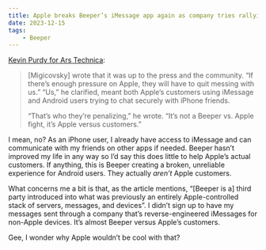 ```yaml
---
title: Apple breaks Beeper’s iMessage app again as company tries rallying users
date: 2023-12-15
tags:
    - Beeper
---
```


[Kevin Purdy for Ars Technica](https://arstechnica.com/gadgets/2023/12/apple-partly-halts-beepers-imessage-app-again-suggesting-a-long-fight-ahead/):

> \[Migicovsky\] wrote that it was up to the press and the community. “If there’s enough pressure on Apple, they will have to quit messing with us.” “Us,” he clarified, meant both Apple’s customers using iMessage and Android users trying to chat securely with iPhone friends.
> 
> “That’s who they’re penalizing,” he wrote. “It’s not a Beeper vs. Apple fight, it’s Apple versus customers.”

I mean, no? As an iPhone user, I already have access to iMessage and can communicate with my friends on other apps if needed. Beeper hasn’t improved my life in any way so I’d say this does little to help Apple’s actual customers. If anything, this is Beeper creating a broken, unreliable experience for Android users. They actually *aren’t* Apple customers.

What concerns me a bit is that, as the article mentions, “\[Beeper is a\] third party introduced into what was previously an entirely Apple-controlled stack of servers, messages, and devices”. I didn’t sign up to have my messages sent through a company that’s reverse-engineered iMessages for non-Apple devices. It’s almost Beeper versus Apple’s customers.

Gee, I wonder why Apple wouldn’t be cool with that?